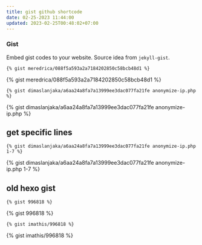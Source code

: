```yaml
---
title: gist github shortcode
date: 02-25-2023 11:44:00
updated: 2023-02-25T00:48:02+07:00
---
```


### Gist
Embed gist codes to your website. Source idea from `jekyll-gist`.

```nunjucks
{% gist meredrica/088f5a593a2a7184202850c58bcb48d1 %}
```

{% gist meredrica/088f5a593a2a7184202850c58bcb48d1 %}

```nunjucks
{% gist dimaslanjaka/a6aa24a8fa7a13999ee3dac077fa21fe anonymize-ip.php %}
```

{% gist dimaslanjaka/a6aa24a8fa7a13999ee3dac077fa21fe anonymize-ip.php %}

## get specific lines
```nunjucks
{% gist dimaslanjaka/a6aa24a8fa7a13999ee3dac077fa21fe anonymize-ip.php 1-7 %}
```

{% gist dimaslanjaka/a6aa24a8fa7a13999ee3dac077fa21fe anonymize-ip.php 1-7 %}

## old hexo gist

```nunjucks
{% gist 996818 %}
```

{% gist 996818 %}

```nunjucks
{% gist imathis/996818 %}
```

{% gist imathis/996818 %}